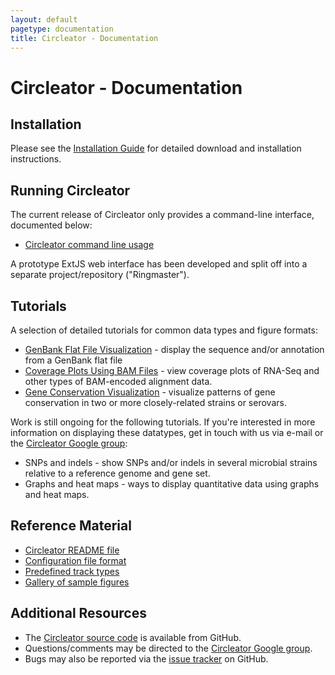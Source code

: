 ```yaml
---
layout: default
pagetype: documentation
title: Circleator - Documentation
---
```


# Circleator - Documentation

## Installation

Please see the [Installation Guide][install] for detailed download 
and installation instructions.

[install]: {{site.baseurl}}/install.html

## Running Circleator

The current release of Circleator only provides a command-line
interface, documented below:

 * [Circleator command line usage][cmdline]

A prototype ExtJS web interface has been developed and split off into a 
separate project/repository ("Ringmaster").

[cmdline]: {{site.baseurl}}/command-line.html

## Tutorials

A selection of detailed tutorials for common data types and figure formats:

 * [GenBank Flat File Visualization][gb_annotation] - display the sequence and/or annotation from a GenBank flat file
 * [Coverage Plots Using BAM Files][coverage_plots] - view coverage plots of RNA-Seq and other types of BAM-encoded alignment data.
 * [Gene Conservation Visualization][gene_conservation] - visualize patterns of gene conservation in two or more closely-related strains or serovars.

Work is still ongoing for the following tutorials. If you're interested in more information on 
displaying these datatypes, get in touch with us via e-mail or the [Circleator Google group][ggroup]:

 * SNPs and indels - show SNPs and/or indels in several microbial strains relative to a reference genome and gene set.
 * Graphs and heat maps - ways to display quantitative data using graphs and heat maps.

[gb_annotation]: {{site.baseurl}}/tutorials/gb_annotation.html
[gene_conservation]: {{site.baseurl}}/tutorials/gene_conservation.html
[snps_indels]: {{site.baseurl}}/tutorials/
[coverage_plots]: {{site.baseurl}}/tutorials/coverage_plots.html
[graphs_heat_maps]: {{site.baseurl}}/tutorials/

## Reference Material
 
 * [Circleator README file][readme]
 * [Configuration file format][config_ref]
 * [Predefined track types][predef_tracks]
 * [Gallery of sample figures][gallery]

[readme]: http://github.com/jonathancrabtree/Circleator/blob/master/README.md
[config_ref]: {{site.baseurl}}/configuration.html
[predef_tracks]: {{site.baseurl}}/predefined-tracks.html
[gallery]: {{site.baseurl}}/gallery.html

## Additional Resources

* The [Circleator source code][source] is available from GitHub.
* Questions/comments may be directed to the [Circleator Google group][ggroup].
* Bugs may also be reported via the [issue tracker][tracker] on GitHub.

[source]: https://github.com/jonathancrabtree/Circleator
[ggroup]: http://groups.google.com/group/circleator
[tracker]: https://github.com/jonathancrabtree/Circleator/issues

